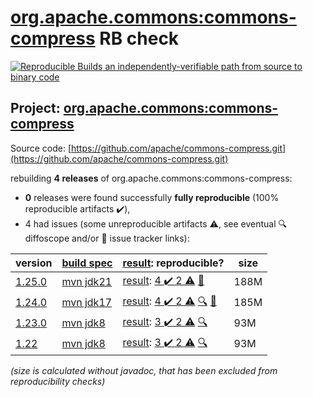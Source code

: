 [org.apache.commons:commons-compress](https://central.sonatype.com/artifact/org.apache.commons/commons-compress/versions) RB check
=======

[![Reproducible Builds](https://reproducible-builds.org/images/logos/rb.svg) an independently-verifiable path from source to binary code](https://reproducible-builds.org/)

## Project: [org.apache.commons:commons-compress](https://central.sonatype.com/artifact/org.apache.commons/commons-compress/versions)

Source code: [https://github.com/apache/commons-compress.git](https://github.com/apache/commons-compress.git)

rebuilding **4 releases** of org.apache.commons:commons-compress:
- **0** releases were found successfully **fully reproducible** (100% reproducible artifacts :heavy_check_mark:),
- 4 had issues (some unreproducible artifacts :warning:, see eventual :mag: diffoscope and/or :memo: issue tracker links):

| version | [build spec](/BUILDSPEC.md) | [result](https://reproducible-builds.org/docs/jvm/): reproducible? | size |
| -- | --------- | ------ | -- |
| [1.25.0](https://central.sonatype.com/artifact/org.apache.commons/commons-compress/1.25.0/pom) | [mvn jdk21](commons-compress-1.25.0.buildspec) | [result](commons-compress-1.25.0.buildinfo): [4 :heavy_check_mark:  2 :warning:](commons-compress-1.25.0.buildcompare) [:memo:](https://github.com/apache/commons-parent/commit/fd1adff1373fbd169525389315198e990e06e3b2) | 188M |
| [1.24.0](https://central.sonatype.com/artifact/org.apache.commons/commons-compress/1.24.0/pom) | [mvn jdk17](commons-compress-1.24.0.buildspec) | [result](commons-compress-1.24.0.buildinfo): [4 :heavy_check_mark:  2 :warning:](commons-compress-1.24.0.buildcompare) [:mag:](commons-compress-1.24.0.diffoscope) [:memo:](https://github.com/apache/commons-parent/commit/fd1adff1373fbd169525389315198e990e06e3b2) | 185M |
| [1.23.0](https://central.sonatype.com/artifact/org.apache.commons/commons-compress/1.23.0/pom) | [mvn jdk8](commons-compress-1.23.0.buildspec) | [result](commons-compress-1.23.0.buildinfo): [3 :heavy_check_mark:  2 :warning:](commons-compress-1.23.0.buildcompare) [:mag:](commons-compress-1.23.0.diffoscope) | 93M |
| [1.22](https://central.sonatype.com/artifact/org.apache.commons/commons-compress/1.22/pom) | [mvn jdk8](commons-compress-1.22.buildspec) | [result](commons-compress-1.22.buildinfo): [3 :heavy_check_mark:  2 :warning:](commons-compress-1.22.buildcompare) [:mag:](commons-compress-1.22.diffoscope) | 93M |

<i>(size is calculated without javadoc, that has been excluded from reproducibility checks)</i>
